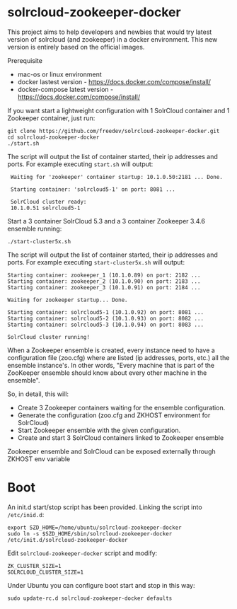solrcloud-zookeeper-docker
================

This project aims to help developers and newbies that would try latest version of solrcloud (and zookeeper) in a docker environment. This new version is entirely based on the official images.

Prerequisite

 * mac-os or linux environment
 * docker lastest version - https://docs.docker.com/compose/install/
 * docker-compose latest version - https://docs.docker.com/compose/install/

If you want start a lightweight configuration with 1 SolrCloud container and 1 Zookeeper container, just run:

	git clone https://github.com/freedev/solrcloud-zookeeper-docker.git
	cd solrcloud-zookeeper-docker
    ./start.sh

The script will output the list of container started, their ip addresses and ports. For example executing `start.sh` will output:

     Waiting for 'zookeeper' container startup: 10.1.0.50:2181 ... Done.

     Starting container: 'solrcloud5-1' on port: 8081 ...

     SolrCloud cluster ready:
     10.1.0.51 solrcloud5-1

    
Start a 3 container SolrCloud 5.3 and a 3 container Zookeeper 3.4.6 ensemble running:

    ./start-cluster5x.sh
    
The script will output the list of container started, their ip addresses and ports. For example executing `start-cluster5x.sh` will output:

    
    Starting container: zookeeper_1 (10.1.0.89) on port: 2182 ...
    Starting container: zookeeper_2 (10.1.0.90) on port: 2183 ...
    Starting container: zookeeper_3 (10.1.0.91) on port: 2184 ...
    
    Waiting for zookeeper startup... Done.
    
    Starting container: solrcloud5-1 (10.1.0.92) on port: 8081 ...
    Starting container: solrcloud5-2 (10.1.0.93) on port: 8082 ...
    Starting container: solrcloud5-3 (10.1.0.94) on port: 8083 ...
    
    SolrCloud cluster running!

When a Zookeeper ensemble is created, every instance need to have a configuration file (zoo.cfg) where are listed (ip addresses, ports, etc.) all the ensemble instance's. 
In other words, "Every machine that is part of the ZooKeeper ensemble should know about every other machine in the ensemble". 

So, in detail, this will:

- Create 3 Zookeeper containers waiting for the ensemble configuration.
- Generate the configuration (zoo.cfg and ZKHOST environment for SolrCloud)
- Start Zookeeper ensemble with the given configuration.
- Create and start 3 SolrCloud containers linked to Zookeeper ensemble

Zookeeper ensemble and SolrCloud can be exposed externally through ZKHOST env variable

# Boot
An init.d start/stop script has been provided. Linking the script into `/etc/inid.d`:

	export SZD_HOME=/home/ubuntu/solrcloud-zookeeper-docker
    sudo ln -s $SZD_HOME/sbin/solrcloud-zookeeper-docker /etc/init.d/solrcloud-zookeeper-docker
    
Edit `solrcloud-zookeeper-docker` script and modify:

	ZK_CLUSTER_SIZE=1
	SOLRCLOUD_CLUSTER_SIZE=1
    
Under Ubuntu you can configure boot start and stop in this way:
    
    sudo update-rc.d solrcloud-zookeeper-docker defaults
    

